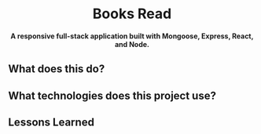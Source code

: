 
<h1 align="center">
  <br>
  Books Read
  <br>
</h1>

<h4 align="center">A responsive full-stack application built with Mongoose, Express, React, and Node.</h4>

## What does this do?

## What technologies does this project use? 

## Lessons Learned



